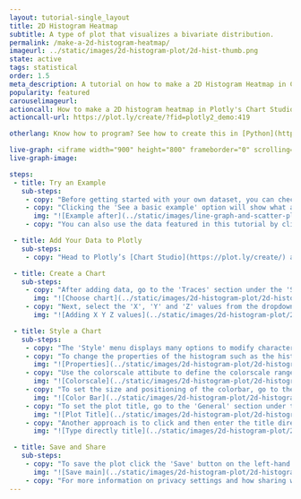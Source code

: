 ```yaml
---
layout: tutorial-single_layout
title: 2D Histogram Heatmap
subtitle: A type of plot that visualizes a bivariate distribution.
permalink: /make-a-2d-histogram-heatmap/
imageurl: ../static/images/2d-histogram-plot/2d-hist-thumb.png
state: active
tags: statistical
order: 1.5
meta_description: A tutorial on how to make a 2D Histogram Heatmap in Chart Studio.
popularity: featured
carouselimageurl:
actioncall: How to make a 2D histogram heatmap in Plotly's Chart Studio
actioncall-url: https://plot.ly/create/?fid=plotly2_demo:419

otherlang: Know how to program? See how to create this in [Python](https://plot.ly/python/2D-Histogram/) or [R](https://plot.ly/r/2D-Histogram/).

live-graph: <iframe width="900" height="800" frameborder="0" scrolling="no" src="https://plot.ly/~plotly2_demo/419.embed"></iframe>
live-graph-image:

steps:
 - title: Try an Example
   sub-steps:
    - copy: "Before getting started with your own dataset, you can check out an example. First, select the 'Type' menu. Hovering the mouse over the chart type icon will display three options: 1) Charts like this by Plotly users, 2) View tutorials on this chart type, and, 3) See a basic example."
    - copy: "Clicking the 'See a basic example' option will show what a sample chart looks like after adding data and editing with the style. You'll also see what labels and style attributes were selected for this specific chart, as well as the end result."
      img: "![Example after](../static/images/line-graph-and-scatter-plot-with-excel/scatter-try-example.gif)"
    - copy: "You can also use the data featured in this tutorial by clicking on 'Open This Data in Plotly' on the left-hand side. It'll open in Chart Studio."

 - title: Add Your Data to Plotly
   sub-steps:
    - copy: "Head to Plotly’s [Chart Studio](https://plot.ly/create/) and add your data. You have the option of typing directly in the grid, uploading your file, or entering a URL of an online dataset. Plotly accepts .xls, .xlsx, or .csv files. For more information on how to enter your data, see [this](https://help.plot.ly/add-data-to-the-plotly-grid/) tutorial."

 - title: Create a Chart
   sub-steps:
    - copy: "After adding data, go to the 'Traces' section under the 'Structure' menu on the left-hand side. Choose the 'Type' of trace, then choose '2D Histogram' under 'Distributions' chart type."
      img: "![Choose chart](../static/images/2d-histogram-plot/2d-histogram-choose-chart.png)"
    - copy: "Next, select the 'X', 'Y' and 'Z' values from the dropdown menus. This will create a 2D histogram as seen below. Note that specifying 'Z' is optional. If specified, the histogram function can be configured based on 'Z' values. If omitted, the histogram function defaults to 'Count'."
      img: "![Adding X Y Z values](../static/images/2d-histogram-plot/2d-histogram-fill-x-y-z.png)"

 - title: Style a Chart
   sub-steps:
    - copy: "The 'Style' menu displays many options to modify characteristics of the overall chart layout or the individual traces. To see more options about styling the chart, visit the [style and layout](https://help.plot.ly/tutorials/#layout) section of the Chart Studio documentation."
    - copy: "To change the properties of the histogram such as the histogram function and normalization, binning and other trace properties, go to the 'Traces' section under the 'Style' menu."
      img: "![Properties](../static/images/2d-histogram-plot/2d-histogram-properties.png)"
    - copy: "Use the colorscale attibute to define the colorscale range for the heatmap. To hide/show colorbar attribute under the same panel."
      img: "![Colorscale](../static/images/2d-histogram-plot/2d-histogram-colorscale.gif)"
    - copy: "To set the size and positioning of the colorbar, go to the 'Color Bars'.section under 'Style' menu."
      img: "![Color Bar](../static/images/2d-histogram-plot/2d-histogram-colorbar.png)"
    - copy: "To set the plot title, go to the 'General' section under the 'Style' menu and type in the plot title within the textbox provided under 'Title'."
      img: "![Plot Title](../static/images/2d-histogram-plot/2d-histogram-title.png)"
    - copy: "Another approach is to click and then enter the title directly on the plot interface. The same can be done for the axes title and the legends."
      img: "![Type directly title](../static/images/2d-histogram-plot/2d-histogram-title-direct.png)"

 - title: Save and Share
   sub-steps:
    - copy: "To save the plot click the 'Save' button on the left-hand side. A save modal will appear, as seen below, where you can specify the filenames and privacy settings for your plot and data grid."
      img: "![Save main](../static/images/2d-histogram-plot/2d-histogram-save-main.png)"
    - copy: "For more information on privacy settings and how sharing works, visit Plotly's [sharing tutorial](http://help.plot.ly/save-share-and-export-in-plotly/)."
---
```

